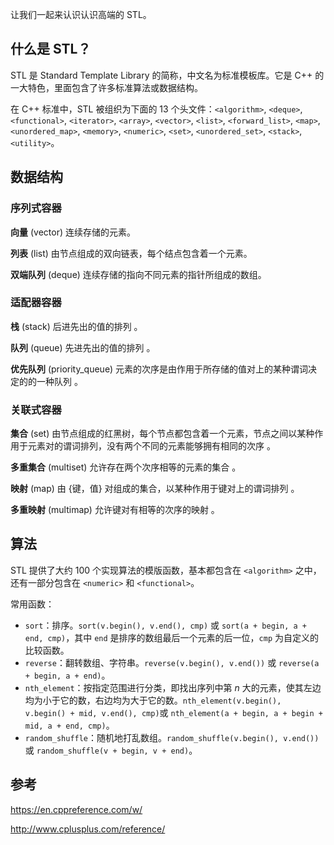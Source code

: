 让我们一起来认识认识高端的 STL。

## 什么是 STL？

STL 是 Standard Template Library 的简称，中文名为标准模板库。它是 C++ 的一大特色，里面包含了许多标准算法或数据结构。

在 C++ 标准中，STL 被组织为下面的 13 个头文件：`<algorithm>`, `<deque>`, `<functional>`, `<iterator>`, `<array>`, `<vector>`, `<list>`, `<forward_list>`, `<map>`, `<unordered_map>`, `<memory>`, `<numeric>`, `<set>`, `<unordered_set>`, `<stack>`, `<utility>`。

## 数据结构

### 序列式容器

**向量** (vector) 连续存储的元素。

**列表** (list) 由节点组成的双向链表，每个结点包含着一个元素。

**双端队列** (deque) 连续存储的指向不同元素的指针所组成的数组。

### 适配器容器

**栈** (stack) 后进先出的值的排列 。

**队列** (queue) 先进先出的值的排列 。

**优先队列** (priority_queue) 元素的次序是由作用于所存储的值对上的某种谓词决定的的一种队列 。

### 关联式容器

**集合** (set) 由节点组成的红黑树，每个节点都包含着一个元素，节点之间以某种作用于元素对的谓词排列，没有两个不同的元素能够拥有相同的次序 。

**多重集合** (multiset) 允许存在两个次序相等的元素的集合 。

**映射** (map) 由 {键，值} 对组成的集合，以某种作用于键对上的谓词排列 。

**多重映射** (multimap) 允许键对有相等的次序的映射 。

## 算法

STL 提供了大约 100 个实现算法的模版函数，基本都包含在 `<algorithm>` 之中，还有一部分包含在 `<numeric>` 和 `<functional>`。

常用函数：

-   `sort`：排序。`sort(v.begin(), v.end(), cmp)` 或 `sort(a + begin, a + end, cmp)`，其中 `end` 是排序的数组最后一个元素的后一位，`cmp` 为自定义的比较函数。
-   `reverse`：翻转数组、字符串。`reverse(v.begin(), v.end())` 或 `reverse(a + begin, a + end)`。
-   `nth_element`：按指定范围进行分类，即找出序列中第 $n$ 大的元素，使其左边均为小于它的数，右边均为大于它的数。`nth_element(v.begin(), v.begin() + mid, v.end(), cmp)`或 `nth_element(a + begin, a + begin + mid, a + end, cmp)`。
-   `random_shuffle`：随机地打乱数组。`random_shuffle(v.begin(), v.end())` 或 `random_shuffle(v + begin, v + end)`。

## 参考

<https://en.cppreference.com/w/>

<http://www.cplusplus.com/reference/>
